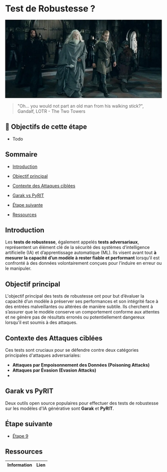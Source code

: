 # Test de Robustesse ?

[<img src="img/step8.png" alt="hobbiton" width="800">](https://www.youtube.com/watch?v=NFBXilomkPk)
> "Oh... you would not part an old man from his walking stick?", Gandalf, LOTR - The Two Towers

## 🎯 Objectifs de cette étape

- Todo


## Sommaire

- [Introduction](#introduction)
- [Objectif principal](#objectif-principal)

- [Contexte des Attaques ciblées](#contexte-des-attaques-ciblées)

- [Garak vs PyRIT](#garak-vs-pyrit)
- [Étape suivante](#étape-suivante)
- [Ressources](#ressources)


## Introduction

Les **tests de robustesse**, également appelés **tests adversariaux**, représentent un élément clé de la sécurité des systèmes 
d’intelligence artificielle (IA) et d’apprentissage automatique (ML). Ils visent avant tout **à mesurer la capacité d’un 
modèle à rester fiable et performant** lorsqu’il est confronté à des données volontairement conçues pour l’induire en 
erreur ou le manipuler.


## Objectif principal

L'objectif principal des tests de robustesse ont pour but d’évaluer la capacité d’un modèle à préserver ses 
performances et son intégrité face à des entrées malveillantes ou altérées de manière subtile. Ils cherchent à s’assurer
que le modèle conserve un comportement conforme aux attentes et ne génère pas de résultats erronés ou potentiellement
dangereux lorsqu’il est soumis à des attaques.

## Contexte des Attaques ciblées

Ces tests sont cruciaux pour se défendre contre deux catégories principales d'attaques adversariales:
- **Attaques par Empoisonnement des Données (Poisoning Attacks)**
- **Attaques par Évasion (Evasion Attacks)**
- 

## Garak vs PyRIT
Deux outils open source populaires pour effectuer des tests de robustesse sur les modèles d'IA générative 
sont **Garak** et **PyRIT**.

## Étape suivante
- [Étape 9](step_9.md)

## Ressources


| Information                                                                    | Lien                                                                                                                                                                                                                                       |
|--------------------------------------------------------------------------------|--------------------------------------------------------------------------------------------------------------------------------------------------------------------------------------------------------------------------------------------|
